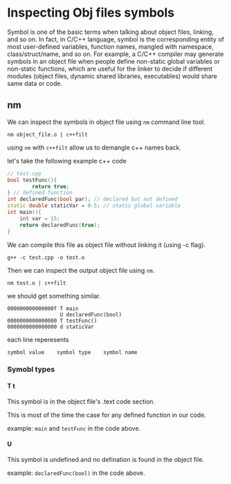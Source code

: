 # Inspecting Obj files symbols

Symbol is one of the basic terms when talking about object files, linking, and so on. In fact, in C/C++ language, symbol is the corresponding entity of most user-defined variables, function names, mangled with namespace, class/struct/name, and so on. For example, a C/C++ compiler may generate symbols in an object file when people define non-static global variables or non-static functions, which are useful for the linker to decide if different modules (object files, dynamic shared libraries, executables) would share same data or code.

## nm

We can inspect the symbols in object file using `nm` command line tool.

```console
nm object_file.o | c++filt 
```

using `nm` with `c++filt` allow us to demangle c++ names back. 

let's take the following example c++ code

```c++
// test.cpp
bool testFunc(){
        return true;
} // defined function
int declaredFunc(bool par); // declared but not defined
static double staticVar = 0.5; // static global variable
int main(){
    int var = 15;
    return declaredFunc(true);
}
```
We can compile this file as object file without linking it (using -c flag). 

```console
g++ -c test.cpp -o test.o
```

Then we can inspect the output object file using `nm`.

```console
nm test.o | c++filt
```
we should get something similar. 

```console
000000000000000f T main
                 U declaredFunc(bool)
0000000000000000 T testFunc()
0000000000000000 d staticVar

```
each line reperesents 

```
symbol value    symbol type    symbol name
```

### Symobl types

#### T t

This symbol is in the object file's .text code section. 

This is most of the time the case for any defined function in our code. 

example: `main` and `testFunc` in the code above. 

#### U

This symbol is undefined and no defination is found in the object file. 

example: `declaredFunc(bool)` in the code above. 







